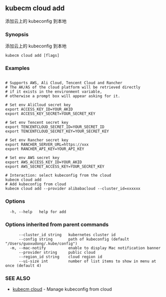 ## kubecm cloud add

添加云上的 kubeconfig 到本地

### Synopsis

添加云上的 kubeconfig 到本地

```
kubecm cloud add [flags]
```

### Examples

```

# Supports AWS, Ali Cloud, Tencent Cloud and Rancher
# The AK/AS of the cloud platform will be retrieved directly 
# if it exists in the environment variable, 
# otherwise a prompt box will appear asking for it.

# Set env AliCloud secret key
export ACCESS_KEY_ID=YOUR_AKID
export ACCESS_KEY_SECRET=YOUR_SECRET_KEY

# Set env Tencent secret key
export TENCENTCLOUD_SECRET_ID=YOUR_SECRET_ID
export TENCENTCLOUD_SECRET_KEY=YOUR_SECRET_KEY

# Set env Rancher secret key
export RANCHER_SERVER_URL=https://xxx
export RANCHER_API_KEY=YOUR_API_KEY

# Set env AWS secret key
export AWS_ACCESS_KEY_ID=YOUR_AKID
export AWS_SECRET_ACCESS_KEY=YOUR_SECRET_KEY

# Interaction: select kubeconfig from the cloud
kubecm cloud add
# Add kubeconfig from cloud
kubecm cloud add --provider alibabacloud --cluster_id=xxxxxx

```

### Options

```
  -h, --help   help for add
```

### Options inherited from parent commands

```
      --cluster_id string   kubernetes cluster id
      --config string       path of kubeconfig (default "/Users/guoxudong/.kube/config")
  -m, --mac-notify          enable to display Mac notification banner
      --provider string     public cloud
      --region_id string    cloud region id
      --ui-size int         number of list items to show in menu at once (default 4)
```

### SEE ALSO

* [kubecm cloud](kubecm_cloud.md)	 - Manage kubeconfig from cloud


